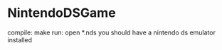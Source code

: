# NintendoDSGame

  compile: make
  run: open *.nds
  you should have a nintendo ds emulator installed
